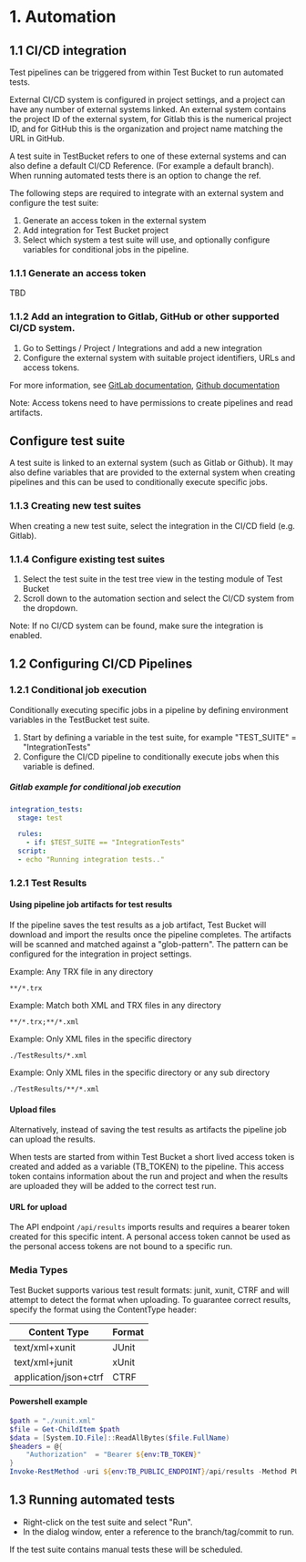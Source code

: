 # 1. Automation

## 1.1 CI/CD integration

Test pipelines can be triggered from within Test Bucket to run automated tests.

External CI/CD system is configured in project settings, and a project can have any number of external systems linked.
An external system contains the project ID of the external system, for Gitlab this is the numerical project ID, and for GitHub this is the organization and project name matching the URL in GitHub.

A test suite in TestBucket refers to one of these external systems and can also define a default CI/CD Reference. (For example a default branch). When running automated tests there is an option to change the ref.

The following steps are required to integrate with an external system and configure the test suite:

1. Generate an access token in the external system
2. Add integration for Test Bucket project
3. Select which system a test suite will use, and optionally configure variables for conditional jobs in the pipeline.

### 1.1.1 Generate an access token

TBD

### 1.1.2 Add an integration to Gitlab, GitHub or other supported CI/CD system.

1. Go to Settings / Project / Integrations and add a new integration
2. Configure the external system with suitable project identifiers, URLs and access tokens.

For more information, see [GitLab documentation](gitlab.md),  [Github documentation](github.md)

Note: Access tokens need to have permissions to create pipelines and read artifacts.
## Configure test suite

A test suite is linked to an external system (such as Gitlab or Github).
It may also define variables that are provided to the external system when creating pipelines and this can be used to conditionally execute specific jobs.

### 1.1.3 Creating new test suites

When creating a new test suite, select the integration in the CI/CD field (e.g. Gitlab).

### 1.1.4 Configure existing test suites

1. Select the test suite in the test tree view in the testing module of Test Bucket
2. Scroll down to the automation section and select the CI/CD system from the dropdown.

Note: If no CI/CD system can be found, make sure the integration is enabled.

## 1.2 Configuring CI/CD Pipelines

### 1.2.1 Conditional job execution

Conditionally executing specific jobs in a pipeline by defining environment variables in the TestBucket test suite.

1. Start by defining a variable in the test suite, for example "TEST_SUITE" = "IntegrationTests"
2. Configure the CI/CD pipeline to conditionally execute jobs when this variable is defined. 

##### Gitlab example for conditional job execution
```yaml
integration_tests:
  stage: test

  rules:
    - if: $TEST_SUITE == "IntegrationTests"
  script: 
  - echo "Running integration tests.."

```

### 1.2.1 Test Results

#### Using pipeline job artifacts for test results

If the pipeline saves the test results as a job artifact, Test Bucket will download and import the results once the pipeline completes.
The artifacts will be scanned and matched against a "glob-pattern". 
The pattern can be configured for the integration in project settings.

Example: Any TRX file in any directory
```
**/*.trx
```

Example: Match both XML and TRX files in any directory
```
**/*.trx;**/*.xml
```

Example: Only XML files in the specific directory
```
./TestResults/*.xml
```

Example: Only XML files in the specific directory or any sub directory
```
./TestResults/**/*.xml
```

#### Upload files

Alternatively, instead of saving the test results as artifacts the pipeline job can upload the results.

When tests are started from within Test Bucket a short lived access token is created and added as a variable (TB_TOKEN) to the pipeline.
This access token contains information about the run and project and when the results are uploaded they will be added to the correct test run.

#### URL for upload

The API endpoint ```/api/results``` imports results and requires a bearer token created for this specific intent.
A personal access token cannot be used as the personal access tokens are not bound to a specific run.

### Media Types

Test Bucket supports various test result formats: junit, xunit, CTRF and will attempt to detect the format when uploading. To guarantee correct results, specify the format using the ContentType header:

| Content Type | Format |
| ------------------------- | -------------------------- | 
| text/xml+xunit            | JUnit                      | 
| text/xml+junit            | xUnit                      | 
| application/json+ctrf     | CTRF                       | 


#### Powershell example

```powershell
$path = "./xunit.xml"
$file = Get-ChildItem $path
$data = [System.IO.File]::ReadAllBytes($file.FullName) 
$headers = @{
    "Authorization"  = "Bearer ${env:TB_TOKEN}"
}
Invoke-RestMethod -uri ${env:TB_PUBLIC_ENDPOINT}/api/results -Method PUT -Body $data -ContentType 'text/xml+xunit' -Headers ${headers}
```

## 1.3 Running automated tests

- Right-click on the test suite and select "Run". 
- In the dialog window, enter a reference to the branch/tag/commit to run. 

If the test suite contains manual tests these will be scheduled. 
